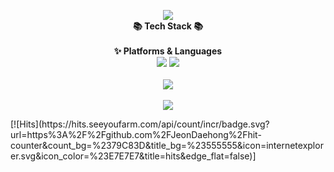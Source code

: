 <p align="center">
  <img src="https://capsule-render.vercel.app/api?type=waving&color=auto&height=200&section=header&text=Daehong%20Github!&fontSize=90" />
  <br>
  <strong>📚 Tech Stack 📚</strong>
  <br><br>
  <strong>✨ Platforms & Languages</strong>
  <br>
  <img src="https://img.shields.io/badge/Java-007396?style=flat&logo=OpenJDK&logoColor=white"/>
  <img src="https://img.shields.io/badge/Spring-6DB33F?style=flat&logo=Spring&logoColor=white"/>

  <br>
  <br>
  <img src="https://github-readme-stats.vercel.app/api/top-langs/?username=Jeondaehong&layout=compact"><br><br>
  <img src="https://github-readme-stats.vercel.app/api?username=Jeondaehong&show_icons=true">
  <br>
</p>
[![Hits](https://hits.seeyoufarm.com/api/count/incr/badge.svg?url=https%3A%2F%2Fgithub.com%2FJeonDaehong%2Fhit-counter&count_bg=%2379C83D&title_bg=%23555555&icon=internetexplorer.svg&icon_color=%23E7E7E7&title=hits&edge_flat=false)]
